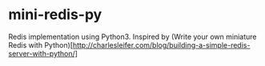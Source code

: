 # mini-redis-py

Redis implementation using Python3. Inspired by (Write your own miniature Redis with Python)[http://charlesleifer.com/blog/building-a-simple-redis-server-with-python/]